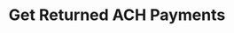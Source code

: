 ---
title: Get Returned ACH Payments
api:
  file: swagger (2).json
  operationId: GetAchReturns
hidden: false
---